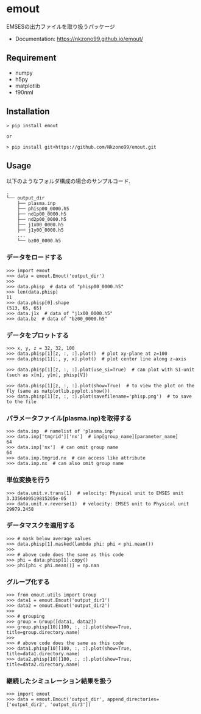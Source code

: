 # emout
EMSESの出力ファイルを取り扱うパッケージ

* Documentation: https://nkzono99.github.io/emout/

## Requirement
* numpy
* h5py
* matplotlib
* f90nml

## Installation
```
> pip install emout

or

> pip install git+https://github.com/Nkzono99/emout.git
```

## Usage
以下のようなフォルダ構成の場合のサンプルコード.
```
.
└── output_dir
    ├── plasma.inp
    ├── phisp00_0000.h5
    ├── nd1p00_0000.h5
    ├── nd2p00_0000.h5
    ├── j1x00_0000.h5
    ├── j1y00_0000.h5
    ...
    └── bz00_0000.h5
```

### データをロードする
```
>>> import emout
>>> data = emout.Emout('output_dir')
>>>
>>> data.phisp  # data of "phisp00_0000.h5"
>>> len(data.phisp)
11
>>> data.phisp[0].shape
(513, 65, 65)
>>> data.j1x  # data of "j1x00_0000.h5"
>>> data.bz  # data of "bz00_0000.h5"
```

### データをプロットする
```
>>> x, y, z = 32, 32, 100
>>> data.phisp[1][z, :, :].plot()  # plot xy-plane at z=100
>>> data.phisp[1][:, y, x].plot()  # plot center line along z-axis

>>> data.phisp[1][z, :, :].plot(use_si=True)  # can plot with SI-unit (such as x[m], y[m], phisp[V])

>>> data.phisp[1][z, :, :].plot(show=True)  # to view the plot on the fly (same as matplotlib.pyplot.show())
>>> data.phisp[1][z, :, :].plot(savefilename='phisp.png')  # to save to the file
```

### パラメータファイル(plasma.inp)を取得する
```
>>> data.inp  # namelist of 'plasma.inp'
>>> data.inp['tmgrid']['nx']  # inp[group_name][parameter_name]
64
>>> data.inp['nx']  # can omit group name
64
>>> data.inp.tmgrid.nx  # can access like attribute
>>> data.inp.nx  # can also omit group name
```

### 単位変換を行う
```
>>> data.unit.v.trans(1)  # velocity: Physical unit to EMSES unit
3.3356409519815205e-05
>>> data.unit.v.reverse(1)  # velocity: EMSES unit to Physical unit
29979.2458
```

### データマスクを適用する
```
>>> # mask below average values
>>> data.phisp[1].masked(lambda phi: phi < phi.mean())
>>>
>>> # above code does the same as this code
>>> phi = data.phisp[1].copy()
>>> phi[phi < phi.mean()] = np.nan
```

### グループ化する
```
>>> from emout.utils import Group
>>> data1 = emout.Emout('output_dir1')
>>> data2 = emout.Emout('output_dir2')
>>>
>>> # grouping
>>> group = Group([data1, data2])
>>> group.phisp[10][100, :, :].plot(show=True, title=group.directory.name)
>>>
>>> # above code does the same as this code
>>> data1.phisp[10][100, :, :].plot(show=True, title=data1.directory.name)
>>> data2.phisp[10][100, :, :].plot(show=True, title=data2.directory.name)
```

### 継続したシミュレーション結果を扱う
```
>>> import emout
>>> data = emout.Emout('output_dir', append_directories=['output_dir2', 'output_dir3'])
```